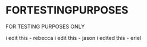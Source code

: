 # FORTESTINGPURPOSES

FOR TESTING PURPOSES ONLY

i edit this - rebecca
i edit this - jason
i edited this - eriel
